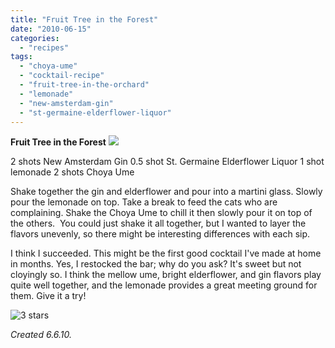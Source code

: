 ```yaml
---
title: "Fruit Tree in the Forest"
date: "2010-06-15"
categories:
  - "recipes"
tags:
  - "choya-ume"
  - "cocktail-recipe"
  - "fruit-tree-in-the-orchard"
  - "lemonade"
  - "new-amsterdam-gin"
  - "st-germaine-elderflower-liquor"
---
```


**Fruit Tree in the Forest** ![](http://www.thegourmez.com/gourmez/photos/fruittree.jpg)

2 shots New Amsterdam Gin 0.5 shot St. Germaine Elderflower Liquor 1 shot lemonade 2 shots Choya Ume

Shake together the gin and elderflower and pour into a martini glass. Slowly pour the lemonade on top. Take a break to feed the cats who are complaining. Shake the Choya Ume to chill it then slowly pour it on top of the others.  You could just shake it all together, but I wanted to layer the flavors unevenly, so there might be interesting differences with each sip.

I think I succeeded. This might be the first good cocktail I've made at home in months. Yes, I restocked the bar; why do you ask? It's sweet but not cloyingly so. I think the mellow ume, bright elderflower, and gin flavors play quite well together, and the lemonade provides a great meeting ground for them. Give it a try!




<div class="caption">

![3 stars](http://s3.amazonaws.com/thegourmez-wpmedia/2009/02/rating_avocado1.gif "rating_avocado1")</div>
 _Created 6.6.10._
